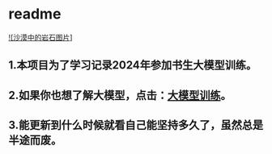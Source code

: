 # readme
[![沙漠中的岩石图片]]([[https://markdown.com.cn](https://www.pexels.com/](https://www.pexels.com/zh-cn/photo/15763644/)))
## 1.本项目为了学习记录2024年参加书生大模型训练。
## 2.如果你也想了解大模型，点击：[大模型训练](https://github.com/InternLM/Tutorial)。
## 3.能更新到什么时候就看自己能坚持多久了，虽然总是半途而废。
